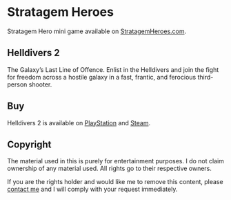 # Stratagem Heroes

Stratagem Hero mini game available on [StratagemHeroes.com](https://stratagemheroes.com/).

## Helldivers 2

The Galaxy’s Last Line of Offence. Enlist in the Helldivers and join the fight for freedom across a hostile galaxy in a fast, frantic, and ferocious third-person shooter.

## Buy

Helldivers 2 is available on [PlayStation](https://www.playstation.com/en-ie/games/helldivers-2/#buy-now) and [Steam](https://store.steampowered.com/app/553850/HELLDIVERS_2/).

## Copyright

The material used in this is purely for entertainment purposes. I do not claim ownership of any material used. All rights go to their respective owners.

If you are the rights holder and would like me to remove this content, please [contact me](mailto:p.vinchon@gmail.com) and I will comply with your request immediately.

